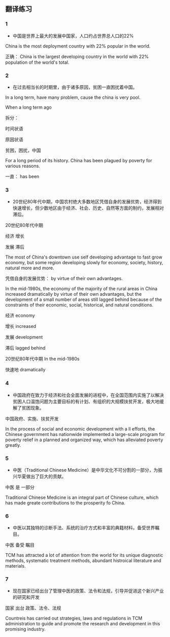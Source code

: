 ## 翻译练习

### 1

- 中国是世界上最大的发展中国家，人口约占世界总人口的22%

China is the most deployment country  with 22% popular in the world.

正确： China is the largest developing country in the world with 22% population of the world's total.



### 2

- 在过去相当长的时期里，由于诸多原因，贫困一直困扰着中国。

In a long term, have many problem, cause the china is very pool.

When a long term ago

拆分： 

时间状语

原因状语

贫困，困扰，中国

For a long period of its history. China has been plagued by poverty for various reasons.

一直： has been 



### 3

- 20世纪80年代中期，中国农村绝大多数地区凭借自身的发展优势，经济得到快速增长，但少数地区由于经济、社会、历史、自然等方面的制约，发展相对滞后。

20世纪80年代中期

经济 增长

发展 滞后

The most of China's downtown use self developing advantage to fast grow economy, but some region developing slowly for economy, society, history, natural more and more.

凭借自身的发展优势： by virtue of their own advantages.

In the mid-1980s, the economy of the majority of the rural areas in China increased dramatically by virtue of their own advantages, but the development of a small number of areas still lagged behind because of the constraints of their economic, social, historical, and natural conditions.

经济 economy

增长 increased

发展 development

滞后 lagged behind

20世纪80年代中期 In the mid-1980s

快速地 dramatically



### 4

-  中国政府在致力于经济和社会全面发展的进程中，在全国范围内实施了以解决贫困人口温饱问题为主要目标的有计划、有组织的大规模扶贫开发，极大地缓解了贫困现象。

中国政府、实施、扶贫开发

In the process of social and economic development with a ll efforts, the Chinese government has nationwide implemented a large-scale program for poverty relief in a planned and organized way, which has alleviated poverty greatly.

 

### 5

- 中医（Traditional Chinese Medicine）是中华文化不可分割的一部分，为振兴华夏做出了巨大的贡献。

中医 是 一部分

Traditional Chinese Medicine is an integral part of Chinese culture, which has made greate contributions to  the prosperity fo China.



### 6 

- 中医以其独特的诊断手法、系统的治疗方式和丰富的典籍材料，备受世界瞩目。

中医 备受 瞩目

TCM has attracted a lot of attention from the world for its unique diagnostic methods, systematic treatment methods, abundant histroical literature and materials.

### 7

- 现在国家已经出台了管理中医的政策、法令和法规，引导并促进这个新兴产业的研究和开发

国家 出台 政策、法令、法规 

Countreis has carried out strategies, laws and regulations in TCM administration to guide and promote the research and development in this promising industry.
